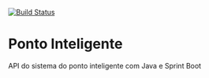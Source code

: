 [![Build Status](https://travis-ci.org/FelipeMourao/ponto-inteligente-api.svg?branch=master)](https://travis-ci.org/FelipeMourao/ponto-inteligente-api)
# Ponto Inteligente
API do sistema do ponto inteligente com Java e Sprint Boot
